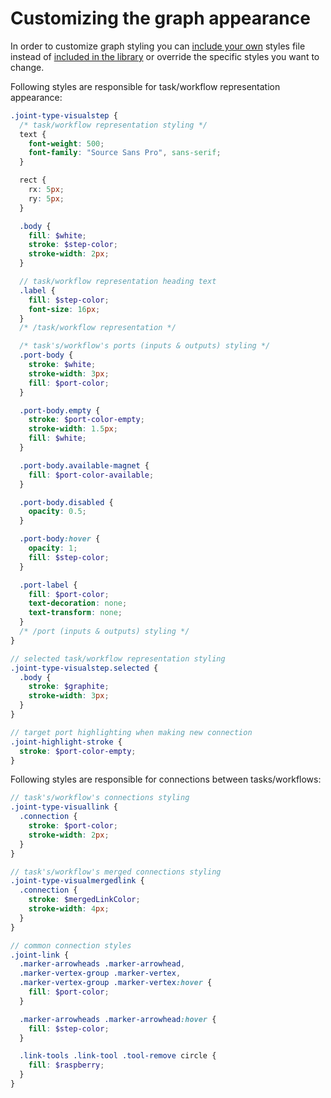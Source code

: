 # Customizing the graph appearance

In order to customize graph styling you can [include your own](docs/tutorials/link-library.md) styles file instead of [included in the library](src/pipeline.scss) or override the specific styles you want to change.

Following styles are responsible for task/workflow representation appearance:
```scss
.joint-type-visualstep {
  /* task/workflow representation styling */
  text {
    font-weight: 500;
    font-family: "Source Sans Pro", sans-serif;
  }

  rect {
    rx: 5px;
    ry: 5px;
  }

  .body {
    fill: $white;
    stroke: $step-color;
    stroke-width: 2px;
  }

  // task/workflow representation heading text
  .label {
    fill: $step-color;
    font-size: 16px;
  }
  /* /task/workflow representation */

  /* task's/workflow's ports (inputs & outputs) styling */
  .port-body {
    stroke: $white;
    stroke-width: 3px;
    fill: $port-color;
  }

  .port-body.empty {
    stroke: $port-color-empty;
    stroke-width: 1.5px;
    fill: $white;
  }

  .port-body.available-magnet {
    fill: $port-color-available;
  }

  .port-body.disabled {
    opacity: 0.5;
  }

  .port-body:hover {
    opacity: 1;
    fill: $step-color;
  }

  .port-label {
    fill: $port-color;
    text-decoration: none;
    text-transform: none;
  }
  /* /port (inputs & outputs) styling */
}

// selected task/workflow representation styling
.joint-type-visualstep.selected {
  .body {
    stroke: $graphite;
    stroke-width: 3px;
  }
}

// target port highlighting when making new connection
.joint-highlight-stroke {
  stroke: $port-color-empty;
}

```

Following styles are responsible for connections between tasks/workflows:
```scss
// task's/workflow's connections styling
.joint-type-visuallink {
  .connection {
    stroke: $port-color;
    stroke-width: 2px;
  }
}

// task's/workflow's merged connections styling
.joint-type-visualmergedlink {
  .connection {
    stroke: $mergedLinkColor;
    stroke-width: 4px;
  }
}

// common connection styles
.joint-link {
  .marker-arrowheads .marker-arrowhead,
  .marker-vertex-group .marker-vertex,
  .marker-vertex-group .marker-vertex:hover {
    fill: $port-color;
  }

  .marker-arrowheads .marker-arrowhead:hover {
    fill: $step-color;
  }

  .link-tools .link-tool .tool-remove circle {
    fill: $raspberry;
  }
}
```
